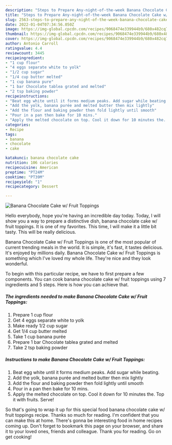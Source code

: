 ```yaml
---
description: "Steps to Prepare Any-night-of-the-week Banana Chocolate Cake w/ Fruit Toppings"
title: "Steps to Prepare Any-night-of-the-week Banana Chocolate Cake w/ Fruit Toppings"
slug: 2563-steps-to-prepare-any-night-of-the-week-banana-chocolate-cake-w-fruit-toppings
date: 2022-01-04T07:34:56.050Z
image: https://img-global.cpcdn.com/recipes/9068474e339944b9/680x482cq70/banana-chocolate-cake-w-fruit-toppings-recipe-main-photo.jpg
thumbnail: https://img-global.cpcdn.com/recipes/9068474e339944b9/680x482cq70/banana-chocolate-cake-w-fruit-toppings-recipe-main-photo.jpg
cover: https://img-global.cpcdn.com/recipes/9068474e339944b9/680x482cq70/banana-chocolate-cake-w-fruit-toppings-recipe-main-photo.jpg
author: Antonio Carroll
ratingvalue: 4.4
reviewcount: 3445
recipeingredient:
- "1 cup flour"
- "4 eggs separate white to yolk"
- "1/2 cup sugar"
- "1/4 cup butter melted"
- "1 cup banana pure"
- "1 bar Chocolate tablea grated and melted"
- "2 tsp baking powder"
recipeinstructions:
- "Beat egg white until it forms medium peaks. Add sugar while beating."
- "Add the yolk, banana purée and melted butter then mix lightly"
- "Add the flour and baking powder then fold lightly until smooth"
- "Pour in a pan then bake for 10 mins."
- "Apply the melted chocolate on top. Cool it down for 10 minutes the. Top it with fruits. Serve!"
categories:
- Recipe
tags:
- banana
- chocolate
- cake

katakunci: banana chocolate cake 
nutrition: 106 calories
recipecuisine: American
preptime: "PT24M"
cooktime: "PT39M"
recipeyield: "1"
recipecategory: Dessert

---
```



![Banana Chocolate Cake w/ Fruit Toppings](https://img-global.cpcdn.com/recipes/9068474e339944b9/680x482cq70/banana-chocolate-cake-w-fruit-toppings-recipe-main-photo.jpg)

Hello everybody, hope you're having an incredible day today. Today, I will show you a way to prepare a distinctive dish, banana chocolate cake w/ fruit toppings. It is one of my favorites. This time, I will make it a little bit tasty. This will be really delicious.



Banana Chocolate Cake w/ Fruit Toppings is one of the most popular of current trending meals in the world. It is simple, it's fast, it tastes delicious. It's enjoyed by millions daily. Banana Chocolate Cake w/ Fruit Toppings is something which I've loved my whole life. They're nice and they look wonderful.


To begin with this particular recipe, we have to first prepare a few components. You can cook banana chocolate cake w/ fruit toppings using 7 ingredients and 5 steps. Here is how you can achieve that.

<!--inarticleads1-->

##### The ingredients needed to make Banana Chocolate Cake w/ Fruit Toppings:

1. Prepare 1 cup flour
1. Get 4 eggs separate white to yolk
1. Make ready 1/2 cup sugar
1. Get 1/4 cup butter melted
1. Take 1 cup banana purée
1. Prepare 1 bar Chocolate tablea grated and melted
1. Take 2 tsp baking powder




<!--inarticleads2-->

##### Instructions to make Banana Chocolate Cake w/ Fruit Toppings:

1. Beat egg white until it forms medium peaks. Add sugar while beating.
1. Add the yolk, banana purée and melted butter then mix lightly
1. Add the flour and baking powder then fold lightly until smooth
1. Pour in a pan then bake for 10 mins.
1. Apply the melted chocolate on top. Cool it down for 10 minutes the. Top it with fruits. Serve!




So that's going to wrap it up for this special food banana chocolate cake w/ fruit toppings recipe. Thanks so much for reading. I'm confident that you can make this at home. There's gonna be interesting food in home recipes coming up. Don't forget to bookmark this page on your browser, and share it to your loved ones, friends and colleague. Thank you for reading. Go on get cooking!
